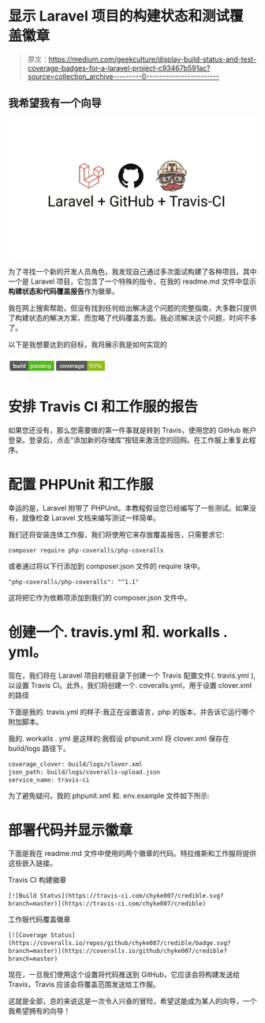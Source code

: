 # 显示 Laravel 项目的构建状态和测试覆盖徽章

> 原文：<https://medium.com/geekculture/display-build-status-and-test-coverage-badges-for-a-laravel-project-c93467b591ac?source=collection_archive---------0----------------------->

## 我希望我有一个向导

![](img/03ba0b2c7206c2542d57c9de564f15d3.png)

为了寻找一个新的开发人员角色，我发现自己通过多次面试构建了各种项目。其中一个是 Laravel 项目，它包含了一个特殊的指令，在我的 readme.md 文件中显示**构建状态和代码覆盖报告**作为徽章。

我在网上搜索帮助，但没有找到任何给出解决这个问题的完整指南，大多数只提供了构建状态的解决方案，而忽略了代码覆盖方面。我必须解决这个问题，时间不多了。

以下是我想要达到的目标，我将展示我是如何实现的

![](img/7d4e33bc8c2b705bced854cae45d7401.png)

# 安排 Travis CI 和工作服的报告

如果您还没有，那么您需要做的第一件事就是转到 Travis，使用您的 GitHub 帐户登录。登录后，点击“添加新的存储库”按钮来激活您的回购。在工作服上重复此程序。

# 配置 PHPUnit 和工作服

幸运的是，Laravel 附带了 PHPUnit。本教程假设您已经编写了一些测试。如果没有，就像检查 Laravel 文档来编写测试一样简单。

我们还将安装连体工作服，我们将使用它来存放覆盖报告，只需要求它:

```
composer require php-coveralls/php-coveralls
```

或者通过将以下行添加到 composer.json 文件的 require 块中。

```
"php-coveralls/php-coveralls": "^1.1"
```

这将把它作为依赖项添加到我们的 composer.json 文件中。

# 创建一个. travis.yml 和. workalls . yml。

现在，我们将在 Laravel 项目的根目录下创建一个 Travis 配置文件(. travis.yml ),以设置 Travis CI。此外，我们将创建一个. coveralls.yml，用于设置 clover.xml 的路径

下面是我的. travis.yml 的样子:我正在设置语言，php 的版本，并告诉它运行哪个附加脚本。

我的. workalls . yml 是这样的:我假设 phpunit.xml 将 clover.xml 保存在 build/logs 路径下。

```
coverage_clover: build/logs/clover.xml
json_path: build/logs/coveralls-upload.json
service_name: travis-ci
```

为了避免疑问，我的 phpunit.xml 和. env.example 文件如下所示:

# 部署代码并显示徽章

下面是我在 readme.md 文件中使用的两个徽章的代码。特拉维斯和工作服将提供这些嵌入链接。

Travis CI 构建徽章

```
[![Build Status](https://travis-ci.com/chyke007/credible.svg?branch=master)](https://travis-ci.com/chyke007/credible)
```

工作服代码覆盖徽章

```
[![Coverage Status](https://coveralls.io/repos/github/chyke007/credible/badge.svg?branch=master)](https://coveralls.io/github/chyke007/credible?branch=master)
```

现在，一旦我们使用这个设置将代码推送到 GitHub，它应该会将构建发送给 Travis，Travis 应该会将覆盖范围发送给工作服。

这就是全部，总的来说这是一次令人兴奋的冒险，希望这能成为某人的向导，一个我希望拥有的向导！